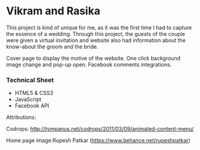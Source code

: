 # Vikram and Rasika
This project is kind of unique for me, as it was the first time I had to capture the essence of a wedding. Through this project, the guests of the couple were given a virtual invitation and website also had information about the know-about the groom and the bride.

Cover page to display the motive of the website.
One click background image change and pop-up open.
Facebook comments integrations.

### Technical Sheet

- HTML5 & CSS3
- JavaScript
- Facebook API

Attributions:

Codrops: http://tympanus.net/codrops/2011/03/09/animated-content-menu/

Home page image:Rupesh Patkar (https://www.behance.net/rupeshpatkar)

